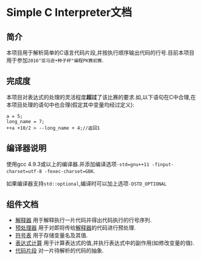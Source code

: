 # Simple C Interpreter文档
## 简介
本项目用于解析简单的C语言代码片段,并按执行顺序输出代码的行号.目前本项目用于参加`2016"亚马逊•种子杯"编程PK赛初赛`.
## 完成度
本项目对表达式的处理的灵活程度**超过**了该比赛的要求.如,以下语句在C中合理,在本项目处理的语句中也合理(假定其中变量均经过定义):
```
a = 5;
long_name = 7;
++a +10/2 > --long_name + 4;//返回1
```
## 编译器说明
使用gcc 4.9.3或以上的编译器.并添加编译选项`-std=gnu++11 -finput-charset=utf-8 -fexec-charset=GBK`.

如果编译器支持`std::optional`,编译时可以加上选项`-DSTD_OPTIONAL`

## 组件文档
* [解释器](codesim.md.html) 用于解释执行一片代码并得出代码执行的行号序列.
* [预处理器](preprocessor.md.html) 用于对即将传给[解释器](codesim.md.html)的代码进行预处理.
* [符号表](symbol_table.md.html) 用于存储变量名及其值.
* [表达式计算](expr_calc.md.html) 用于计算表达式的值,并执行表达式中的副作用(如修改变量的值).
* [代码片段](code_fragment.md.html) 对一片待解析的代码的抽象.
